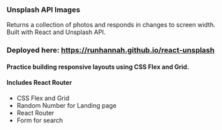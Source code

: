 ### Unsplash API Images

Returns a collection of photos and responds in changes to screen width. Built with React and Unsplash API.

### Deployed here: https://runhannah.github.io/react-unsplash

#### Practice building responsive layouts using CSS Flex and Grid.

#### Includes React Router

- CSS Flex and Grid
- Random Number for Landing page
- React Router
- Form for search
